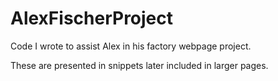 # AlexFischerProject
Code I wrote to assist Alex in his factory webpage project.

These are presented in snippets later included in larger pages.

